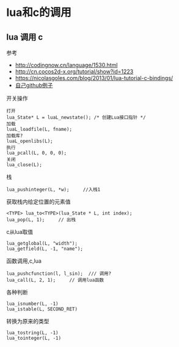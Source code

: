 # lua和c的调用

## lua 调用 c

参考

* http://codingnow.cn/language/1530.html
* http://cn.cocos2d-x.org/tutorial/show?id=1223
* https://nicolasgoles.com/blog/2013/01/lua-tutorial-c-bindings/
* [自己github例子](https://github.com/zodiac1111/c_call_lua)

开关操作

	打开
	lua_State* L = luaL_newstate(); /* 创建Lua接口指针 */
	加载
	luaL_loadfile(L, fname);
	加载库?
	luaL_openlibs(L);
	执行
	lua_pcall(L, 0, 0, 0);
	关闭
	lua_close(L);

栈

	lua_pushinteger(L, *w);     //入栈1
	

获取栈内给定位置的元素值

	<TYPE> lua_to<TYPE>(lua_State * L, int index);
	lua_pop(L, 1);     // 出栈


c从lua取值

	lua_getglobal(L, "width");
	lua_getfield(L, -1, "name");

函数调用,c,lua

	lua_pushcfunction(l, l_sin);  /// 调用?
	lua_call(L, 2, 1);     // 调用lua函数


各种判断

	lua_isnumber(L, -1)
	lua_istable(L, SECOND_RET)

转换为原来的类型

	lua_tostring(L, -1)
	lua_tointeger(L, -1)

